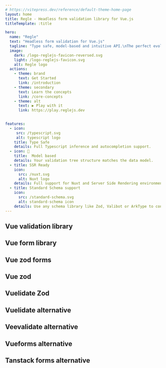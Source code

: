 ```yaml
---
# https://vitepress.dev/reference/default-theme-home-page
layout: home
title: Regle - Headless form validation library for Vue.js
titleTemplate: :title

hero:
  name: "Regle"
  text: "Headless form validation for Vue.js"
  tagline: "Type safe, model-based and intuitive API.\nThe perfect evolution of Vuelidate."
  image:
    dark: /logo-reglejs-favicon-reversed.svg
    light: /logo-reglejs-favicon.svg
    alt: Regle logo
  actions:
    - theme: brand
      text: Get Started
      link: /introduction
    - theme: secondary
      text: Learn the concepts
      link: /core-concepts
    - theme: alt
      text: ▶ Play with it
      link: https://play.reglejs.dev
    

features:
  - icon: 
     src: /typescript.svg
     alt: typescript logo
    title: Type Safe
    details: Full Typescript inference and autocompletion support.
  - icon: 🧮
    title:  Model based
    details: Your validation tree structure matches the data model.
  - title: SSR Ready
    icon: 
      src: /nuxt.svg
      alt: Nuxt logo
    details: Full support for Nuxt and Server Side Rendering environments.
  - title: Standard Schema support
    icon: 
      src: /standard-schema.svg
      alt: standard-schema icon
    details: Use any schema library like Zod, Valibot or ArkType to control your validations.
---
```




<h2 class="hidden-title">Vue validation library</h2>
<h2 class="hidden-title">Vue form library</h2>
<h2 class="hidden-title">Vue zod forms</h2>
<h2 class="hidden-title">Vue zod</h2>
<h2 class="hidden-title">Vuelidate Zod</h2>
<h2 class="hidden-title">Vuelidate alternative</h2>
<h2 class="hidden-title">Veevalidate alternative</h2>
<h2 class="hidden-title">Vueforms alternative</h2>
<h2 class="hidden-title">Tanstack forms alternative</h2>